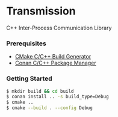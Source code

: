 # Transmission

C++ Inter-Process Communication Library

### Prerequisites

- [CMake C/C++ Build Generator](https://cmake.org/)
- [Conan C/C++ Package Manager](https://conan.io/)

### Getting Started

```sh
$ mkdir build && cd build
$ conan install .. -s build_type=Debug
$ cmake ..
$ cmake --build . --config Debug
```
